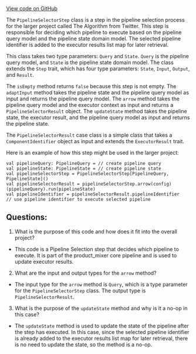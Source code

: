 [View code on GitHub](https://github.com/misbahsy/the-algorithm/product-mixer/core/src/main/scala/com/twitter/product_mixer/core/pipeline/step/pipeline_selector/PipelineSelectorStep.scala)

The `PipelineSelectorStep` class is a step in the pipeline selection process for the larger project called The Algorithm from Twitter. This step is responsible for deciding which pipeline to execute based on the pipeline query model and the pipeline state domain model. The selected pipeline identifier is added to the executor results list map for later retrieval. 

This class takes two type parameters: `Query` and `State`. `Query` is the pipeline query model, and `State` is the pipeline state domain model. The class extends the `Step` trait, which has four type parameters: `State`, `Input`, `Output`, and `Result`. 

The `isEmpty` method returns `false` because this step is not empty. The `adaptInput` method takes the pipeline state and the pipeline query model as input and returns the pipeline query model. The `arrow` method takes the pipeline query model and the executor context as input and returns a `PipelineSelectorResult` object. The `updateState` method takes the pipeline state, the executor result, and the pipeline query model as input and returns the pipeline state. 

The `PipelineSelectorResult` case class is a simple class that takes a `ComponentIdentifier` object as input and extends the `ExecutorResult` trait. 

Here is an example of how this step might be used in the larger project:

```
val pipelineQuery: PipelineQuery = // create pipeline query
val pipelineState: PipelineState = // create pipeline state
val pipelineSelectorStep = PipelineSelectorStep[PipelineQuery, PipelineState]()
val pipelineSelectorResult = pipelineSelectorStep.arrow(config)(pipelineQuery).run(pipelineState)
val pipelineIdentifier = pipelineSelectorResult.pipelineIdentifier
// use pipeline identifier to execute selected pipeline
```
## Questions: 
 1. What is the purpose of this code and how does it fit into the overall project?
- This code is a Pipeline Selection step that decides which pipeline to execute. It is part of the product_mixer core pipeline and is used to update executor results.

2. What are the input and output types for the `arrow` method?
- The input type for the `arrow` method is `Query`, which is a type parameter for the `PipelineSelectorStep` class. The output type is `PipelineSelectorResult`.

3. What is the purpose of the `updateState` method and why is it a no-op in this case?
- The `updateState` method is used to update the state of the pipeline after the step has executed. In this case, since the selected pipeline identifier is already added to the executor results list map for later retrieval, there is no need to update the state, so the method is a no-op.
